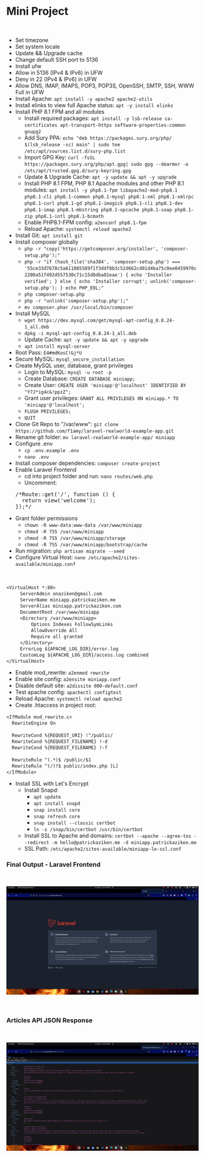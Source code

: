 # Mini Project
<br>

- Set timezone
- Set system locale
- Update && Upgrade cache
- Change default SSH port to 5136
- Install ufw
- Allow in 5136 (IPv4 & IPv6) in UFW
- Deny in 22 (IPv4 & IPv6) in UFW
- Allow DNS, IMAP, IMAPS, POP3, POP3S, OpenSSH, SMTP, SSH, WWW Full in UFW
- Install Apache: ```apt install -y apache2 apache2-utils```
- Install elinks to view full Apache status: ```apt -y install elinks```
- Install PHP 8.1 FPM and all modules
  - Install required packages: ```apt install -y lsb-release ca-certificates apt-transport-https software-properties-common gnupg2```
  - Add Sury PPA: ```echo "deb https://packages.sury.org/php/ $(lsb_release -sc) main" | sudo tee /etc/apt/sources.list.d/sury-php.list```
  - Import GPG Key: ```curl -fsSL  https://packages.sury.org/php/apt.gpg| sudo gpg --dearmor -o /etc/apt/trusted.gpg.d/sury-keyring.gpg```
  - Update & Upgrade Cache: ```apt -y update && apt -y upgrade```
  - Install PHP 8.1 FPM, PHP 8.1 Apache modules and other PHP 8.1 modules: ```apt install -y php8.1-fpm libapache2-mod-php8.1 php8.1-cli php8.1-common php8.1-mysql php8.1-xml php8.1-xmlrpc php8.1-curl php8.1-gd php8.1-imagick php8.1-cli php8.1-dev php8.1-imap php8.1-mbstring php8.1-opcache php8.1-soap php8.1-zip php8.1-intl php8.1-bcmath```
  - Enable PHP8.1-FPM config: ```a2enconf php8.1-fpm```
  - Reload Apache: ```systemctl reload apache2```
- Install Git: ```apt install git```
- Install composer globally
  - ```php -r "copy('https://getcomposer.org/installer', 'composer-setup.php');"```
  - ```php -r "if (hash_file('sha384', 'composer-setup.php') === '55ce33d7678c5a611085589f1f3ddf8b3c52d662cd01d4ba75c0ee0459970c2200a51f492d557530c71c15d8dba01eae') { echo 'Installer verified'; } else { echo 'Installer corrupt'; unlink('composer-setup.php'); } echo PHP_EOL;"```
  - ```php composer-setup.php```
  - ```php -r "unlink('composer-setup.php');"```
  - ```mv composer.phar /usr/local/bin/composer```
- Install MySQL
  - ```wget https://dev.mysql.com/get/mysql-apt-config_0.8.24-1_all.deb```
  - ```dpkg -i mysql-apt-config_0.8.24-1_all.deb```
  - Update Cache: ```apt -y update && apt -y upgrade```
  - ```apt install mysql-server```
- Root Pass: ```E4#mdKosC!&j*U```
- Secure MySQL: ```mysql_secure_installation```
- Create MySQL user, database, grant privileges
  - Login to MySQL: ```mysql -u root -p```
  - Create Database: ```CREATE DATABASE miniapp;```
  - Create User: ```CREATE USER 'miniapp'@'localhost' IDENTIFIED BY "Y7J*ig4c&!ppzZ";```
  - Grant user privileges: ```GRANT ALL PRIVILEGES ON miniapp.* TO 'miniapp'@'localhost';```
  - ```FLUSH PRIVILEGES;```
  - ```QUIT```
- Clone Git Repo to "/var/www": ```git clone https://github.com/f1amy/laravel-realworld-example-app.git```
- Rename git folder: ```mv laravel-realworld-example-app/ miniapp```
- Configure .env
  - ```cp .env.example .env```
  - ```nano .env```
- Install composer dependencies: ```composer create-project```
- Enable Laravel Frontend
  - cd into project folder and run: ```nano routes/web.php```
  - Uncomment: 
  <pre>/*Route::get('/', function () {
    return view('welcome');
  });*/</pre>
- Grant folder permissions
  - ```chown -R www-data:www-data /var/www/miniapp```
  - ```chmod -R 755 /var/www/miniapp```
  - ```chmod -R 755 /var/www/miniapp/storage```
  - ```chmod -R 755 /var/www/miniapp/bootstrap/cache```
- Run migration: ```php artisan migrate --seed```
- Configure Virtual Host: ```nano /etc/apache2/sites-available/miniapp.conf```
<br>

```
<VirtualHost *:80>
     ServerAdmin onaziken@gmail.com
     ServerName miniapp.patrickaziken.me
     ServerAlias miniapp.patrickaziken.com
     DocumentRoot /var/www/miniapp
     <Directory /var/www/miniapp>
         Options Indexes FollowSymLinks
         AllowOverride All
         Require all granted
     </Directory>
     ErrorLog ${APACHE_LOG_DIR}/error.log
     CustomLog ${APACHE_LOG_DIR}/access.log combined
</VirtualHost>
```
- Enable mod_rewrite: ```a2enmod rewrite```
- Enable site config: ```a2ensite miniapp.conf```
- Disable default site: ```a2dissite 000-default.conf```
- Test apache config: ```apachectl configtest```
- Reload Apache: ```systemctl reload apache2```
- Create .htaccess in project root:
```
<IfModule mod_rewrite.c>
  RewriteEngine On
    
  RewriteCond %{REQUEST_URI} !^/public/
  RewriteCond %{REQUEST_FILENAME} !-d
  RewriteCond %{REQUEST_FILENAME} !-f
  
  RewriteRule ^(.*)$ /public/$1
  RewriteRule ^(/)?$ public/index.php [L]
</IfModule>
```
- Install SSL with Let's Encrypt
  - Install Snapd:
    - ```apt update```
    - ```apt install snapd```
    - ```snap install core```
    - ```snap refresh core```
    - ```snap install --classic certbot```
    - ```ln -s /snap/bin/certbot /usr/bin/certbot```
  - Install SSL to Apache and domains: ```certbot --apache --agree-tos --redirect -m hello@patrickaziken.me -d miniapp.patrickaziken.me```
  - SSL Path: ```/etc/apache2/sites-available/miniapp-le-ssl.conf```<br>

### **Final Output - Laravel Frontend**<br>
<br>

![Laravel Frontend](./images/laravel_frontend.png "Laravel Frontend")

<br>

### **Articles API JSON Response**<br>
<br>

![Articles API JSON Response](./images/articles_api_output.png "Articles API JSON Response")

<br>
